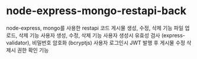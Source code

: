# node-express-mongo-restapi-back
 node-express, mongo를 사용한 restapi 코드
 게시물 생성, 수정, 삭제 기능
 파일 업로드, 삭제 기능
 사용자 생성, 수정, 삭제 기능
 사용자 생성시 유효성 검사 (express-validator), 비밀번호 암호화 (bcryptjs)
 사용자 로그인시 JWT 발행 후 게시물 수정 삭제시 권한 확인 기능
